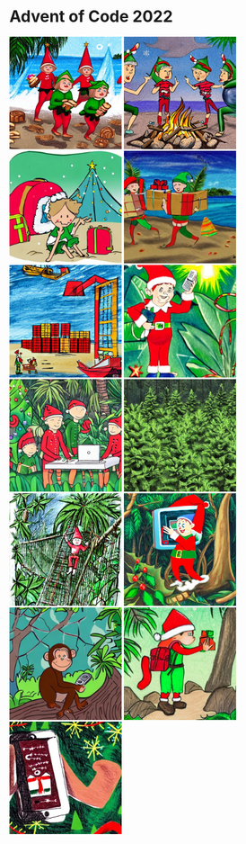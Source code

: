 # Advent of Code 2022
<a href="Day_01/solution.ipynb"><img src="Day_01/elf_landing.jpg" width="200" title="Day 1"></a>
<a href="Day_02/solution.ipynb"><img src="Day_02/rock_paper_scissors.jpg" width="200" title="Day 2"></a>
<a href="Day_03/solution.ipynb"><img src="Day_03/rucksacks.jpg" width="200" title="Day 3"></a>
<a href="Day_04/solution.ipynb"><img src="Day_04/clean_up.jpg" width="200" title="Day 4"></a>
<a href="Day_05/solution.ipynb"><img src="Day_05/unloading.jpg" width="200" title="Day 5"></a>
<a href="Day_06/solution.ipynb"><img src="Day_06/radio.jpg" width="200" title="Day 6"></a>
<a href="Day_07/solution.ipynb"><img src="Day_07/update.jpg" width="200" title="Day 7"></a>
<a href="Day_08/solution.ipynb"><img src="Day_08/trees.jpg" width="200" title="Day 8"></a>
<a href="Day_09/solution.ipynb"><img src="Day_09/bridge.jpg" width="200" title="Day 9"></a>
<a href="Day_10/solution.ipynb"><img src="Day_10/crt_tv.jpg" width="200" title="Day 10"></a>
<a href="Day_11/solution.ipynb"><img src="Day_11/monkey_business.jpg" width="200" title="Day 11"></a>
<a href="Day_12/solution.ipynb"><img src="Day_12/hiking.jpg" width="200" title="Day 12"></a>
<a href="Day_13/solution.ipynb"><img src="Day_13/distress_signal.jpg" width="200" title="Day 13"></a>
